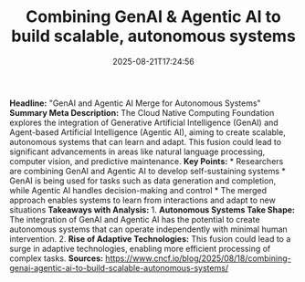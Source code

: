 ﻿---
title: "Combining GenAI & Agentic AI to build scalable, autonomous systems"
date: "2025-08-21T17:24:56"
category: "Markets"
summary: ""
slug: "combining genai  agentic ai to build scalable autonomous sys"
source_urls:
  - "https://www.cncf.io/blog/2025/08/18/combining-genai-agentic-ai-to-build-scalable-autonomous-systems/"
seo:
  title: "Combining GenAI & Agentic AI to build scalable, autonomous systems | Hash n Hedge"
  description: ""
  keywords: ["news", "markets", "brief"]
---
**Headline:** "GenAI and Agentic AI Merge for Autonomous Systems"  **Summary Meta Description:**  The Cloud Native Computing Foundation explores the integration of Generative Artificial Intelligence (GenAI) and Agent-based Artificial Intelligence (Agentic AI), aiming to create scalable, autonomous systems that can learn and adapt. This fusion could lead to significant advancements in areas like natural language processing, computer vision, and predictive maintenance.  **Key Points:**  * Researchers are combining GenAI and Agentic AI to develop self-sustaining systems * GenAI is being used for tasks such as data generation and completion, while Agentic AI handles decision-making and control * The merged approach enables systems to learn from interactions and adapt to new situations  **Takeaways with Analysis:**  1. **Autonomous Systems Take Shape:** The integration of GenAI and Agentic AI has the potential to create autonomous systems that can operate independently with minimal human intervention. 2. **Rise of Adaptive Technologies:** This fusion could lead to a surge in adaptive technologies, enabling more efficient processing of complex tasks.  **Sources:** https://www.cncf.io/blog/2025/08/18/combining-genai-agentic-ai-to-build-scalable-autonomous-systems/ 
